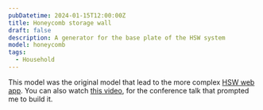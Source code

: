 ```yaml
---
pubDatetime: 2024-01-15T12:00:00Z
title: Honeycomb storage wall
draft: false
description: A generator for the base plate of the HSW system
model: honeycomb
tags:
  - Household
---
```


This model was the original model that lead to the more complex [HSW web
app](https://hsw.sgenoud.com/).
You can also watch [this video](https://fosdem.org/2024/schedule/event/fosdem-2024-3022-sharing-parametric-models-as-web-apps-with-replicad/), for the conference talk that prompted me to
build it.
